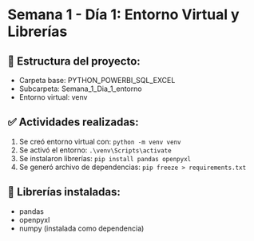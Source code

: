# Semana 1 - Día 1: Entorno Virtual y Librerías

## 📁 Estructura del proyecto:
- Carpeta base: PYTHON_POWERBI_SQL_EXCEL
- Subcarpeta: Semana_1_Dia_1_entorno
- Entorno virtual: venv

## ✅ Actividades realizadas:
1. Se creó entorno virtual con: `python -m venv venv`
2. Se activó el entorno: `.\venv\Scripts\activate`
3. Se instalaron librerías: `pip install pandas openpyxl`
4. Se generó archivo de dependencias: `pip freeze > requirements.txt`

## 📌 Librerías instaladas:
- pandas
- openpyxl
- numpy (instalada como dependencia)
